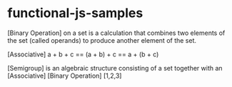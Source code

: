 # functional-js-samples
 
[Binary Operation] on a set is a calculation 
that combines two elements of the set (called operands) 
to produce another element of the set.

[Associative]
        a + b + c == (a + b) + c == a + (b + c)

[Semigroup] is an algebraic structure 
consisting of a set together 
with an [Associative] [Binary Operation]
    [1,2,3]